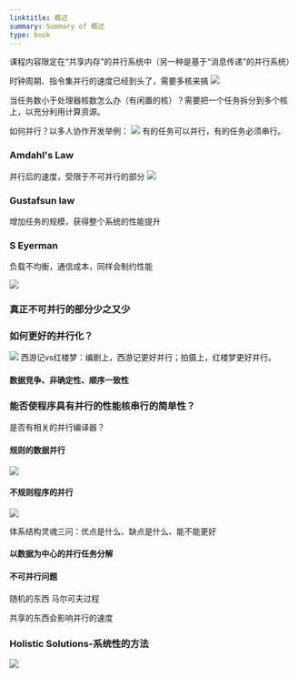 ```yaml
---
linktitle: 概述
summary: Summary of 概述
type: book
---
```

课程内容限定在“共享内存”的并行系统中（另一种是基于“消息传递”的并行系统）

时钟周期、指令集并行的速度已经到头了，需要多核来搞
![](概述-1662618985267.jpeg)

当任务数小于处理器核数怎么办（有闲置的核）？需要把一个任务拆分到多个核上，以充分利用计算资源。

如何并行？以多人协作开发举例：
![](概述-1662620486181.jpeg)
有的任务可以并行，有的任务必须串行。

### Amdahl's Law
并行后的速度，受限于不可并行的部分
![](概述-1662620645892.jpeg)
### Gustafsun law
增加任务的规模，获得整个系统的性能提升
### S Eyerman
负载不均衡，通信成本，同样会制约性能

![](概述-1662620803808.jpeg)

### 真正不可并行的部分少之又少
### 如何更好的并行化？
![](概述-1662621070625.jpeg)
西游记vs红楼梦：编剧上，西游记更好并行；拍摄上，红楼梦更好并行。
#### 数据竞争、非确定性、顺序一致性

### 能否使程序具有并行的性能核串行的简单性？
是否有相关的并行编译器？
#### 规则的数据并行
![](概述-1662621563054.jpeg)
#### 不规则程序的并行
![](概述-1662621664261.jpeg)

体系结构灵魂三问：优点是什么、缺点是什么、能不能更好

#### 以数据为中心的并行任务分解
#### 不可并行问题
随机的东西
马尔可夫过程

共享的东西会影响并行的速度

### Holistic Solutions-系统性的方法
![](概述-1662622495195.jpeg)
